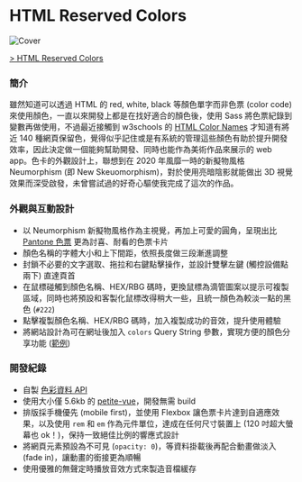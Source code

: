 # HTML Reserved Colors

![Cover](https://cdn.dribbble.com/users/3800131/screenshots/17000712/media/cf016f9c5cfe1e8e9ef7c8b005a5ade9.png)

[> HTML Reserved Colors](https://color-names.netlify.app/)

### 簡介
雖然知道可以透過 HTML 的 red, white, black 等顏色單字而非色票 (color code) 來使用顏色，一直以來開發上都是在找好適合的顏色後，使用 Sass 將色票紀錄到變數再做使用，不過最近接觸到 w3schools 的 [HTML Color Names](https://www.w3schools.com/tags/ref_colornames.asp) 才知道有將近 140 種網頁保留色，覺得似乎記住或是有系統的管理這些顏色有助於提升開發效率，因此決定做一個能夠幫助開發、同時也能作為美術作品來展示的 web app。色卡的外觀設計上，聯想到在 2020 年風靡一時的新擬物風格 Neumorphism (即 New Skeuomorphism)，對於使用亮暗陰影就能做出 3D 視覺效果而深受啟發，未曾嘗試過的好奇心驅使我完成了這次的作品。

### 外觀與互動設計
- 以 Neumorphism 新擬物風格作為主視覺，再加上可愛的圓角，呈現出比 [Pantone 色票](https://www.pantone.com/media/wysiwyg/pantone-color-swatches-palette-fashion-color-report-fall-2017-new-york.jpg) 更為討喜、耐看的色票卡片
- 顏色名稱的字體大小和上下間距，依照長度做三段漸進調整
- 封鎖不必要的文字選取、拖拉和右鍵點擊操作，並設計雙擊左鍵 (觸控設備點兩下) 直達頁首
- 在鼠標碰觸到顏色名稱、HEX/RBG 碼時，更換鼠標為滴管圖案以提示可複製區域，同時也將預設和客製化鼠標改得稍大一些，且統一顏色為較淡一點的黑色 (`#222`)
- 點擊複製顏色名稱、HEX/RBG 碼時，加入複製成功的音效，提升使用體驗
- 將網站設計為可在網址後加入 `colors` Query String 參數，實現方便的顏色分享功能 ([範例](https://color-names.netlify.app/?colors=darkorange+indianred+sandybrown+seagreen+darkseagreen+lightslategray))

### 開發紀錄
- 自製 [色彩資料 API](https://raw.githubusercontent.com/rayc2045/html-reserved-colors/main/src/api/colors.json)
- 使用大小僅 5.6kb 的 [petite-vue](https://github.com/vuejs/petite-vue)，開發無需 build
- 排版採手機優先 (mobile first)，並使用 Flexbox 讓色票卡片達到自適應效果，以及使用 `rem` 和 `em` 作為元件單位，達成在任何尺寸裝置上 (120 吋超大螢幕也 ok！)，保持一致絕佳比例的響應式設計
- 將網頁元素預設為不可見 (`opacity: 0`)，等資料掛載後再配合動畫做淡入 (fade in)，讓動畫的銜接更為順暢
- 使用優雅的無聲定時播放音效方式來製造音檔緩存